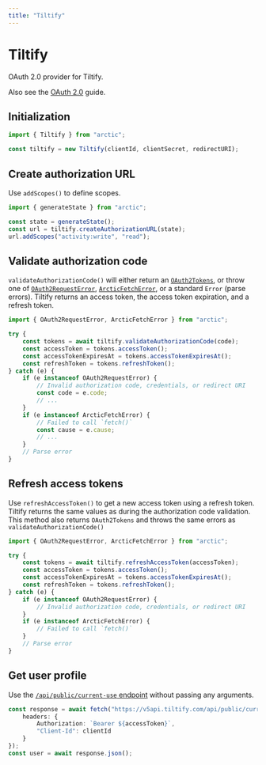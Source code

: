 ```yaml
---
title: "Tiltify"
---
```


# Tiltify

OAuth 2.0 provider for Tiltify.

Also see the [OAuth 2.0](/guides/oauth2) guide.

## Initialization

```ts
import { Tiltify } from "arctic";

const tiltify = new Tiltify(clientId, clientSecret, redirectURI);
```

## Create authorization URL

Use `addScopes()` to define scopes.

```ts
import { generateState } from "arctic";

const state = generateState();
const url = tiltify.createAuthorizationURL(state);
url.addScopes("activity:write", "read");
```

## Validate authorization code

`validateAuthorizationCode()` will either return an [`OAuth2Tokens`](/reference/main/OAuth2Tokens), or throw one of [`OAuth2RequestError`](/reference/main/OAuth2RequestError), [`ArcticFetchError`](/reference/main/ArcticFetchError), or a standard `Error` (parse errors). Tiltify returns an access token, the access token expiration, and a refresh token.

```ts
import { OAuth2RequestError, ArcticFetchError } from "arctic";

try {
	const tokens = await tiltify.validateAuthorizationCode(code);
	const accessToken = tokens.accessToken();
	const accessTokenExpiresAt = tokens.accessTokenExpiresAt();
	const refreshToken = tokens.refreshToken();
} catch (e) {
	if (e instanceof OAuth2RequestError) {
		// Invalid authorization code, credentials, or redirect URI
		const code = e.code;
		// ...
	}
	if (e instanceof ArcticFetchError) {
		// Failed to call `fetch()`
		const cause = e.cause;
		// ...
	}
	// Parse error
}
```

## Refresh access tokens

Use `refreshAccessToken()` to get a new access token using a refresh token. Tiltify returns the same values as during the authorization code validation. This method also returns `OAuth2Tokens` and throws the same errors as `validateAuthorizationCode()`

```ts
import { OAuth2RequestError, ArcticFetchError } from "arctic";

try {
	const tokens = await tiltify.refreshAccessToken(accessToken);
	const accessToken = tokens.accessToken();
	const accessTokenExpiresAt = tokens.accessTokenExpiresAt();
	const refreshToken = tokens.refreshToken();
} catch (e) {
	if (e instanceof OAuth2RequestError) {
		// Invalid authorization code, credentials, or redirect URI
	}
	if (e instanceof ArcticFetchError) {
		// Failed to call `fetch()`
	}
	// Parse error
}
```

## Get user profile

Use the [`/api/public/current-use` endpoint](https://developers.tiltify.com/api-reference/public#tag/user/operation/V5ApiWeb.Public.UserController.current_user) without passing any arguments.

```ts
const response = await fetch("https://v5api.tiltify.com/api/public/current-user", {
	headers: {
		Authorization: `Bearer ${accessToken}`,
		"Client-Id": clientId
	}
});
const user = await response.json();
```
